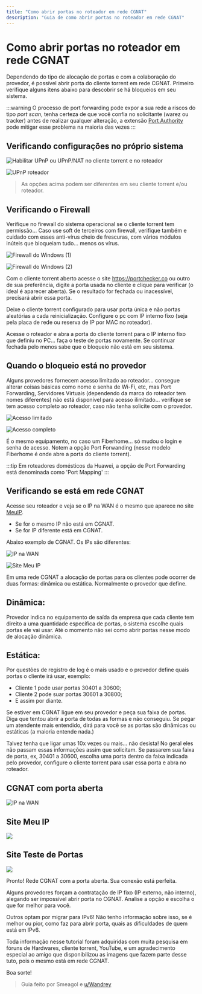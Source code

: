 ```yaml
---
title: "Como abrir portas no roteador em rede CGNAT"
description: "Guia de como abrir portas no roteador em rede CGNAT"
---
```


# Como abrir portas no roteador em rede CGNAT

Dependendo do tipo de alocação de portas e com a colaboração do provedor, é possível abrir porta do cliente torrent em rede CGNAT. Primeiro verifique alguns itens abaixo para descobrir se há bloqueios em seu sistema.

:::warning O processo de port forwarding pode expor a sua rede a riscos do tipo _port scan_, tenha certeza de que você confia no solicitante (warez ou tracker) antes de realizar qualquer alteração, a extensão [Port Authority](https://github.com/ACK-J/Port_Authority) pode mitigar esse problema na maioria das vezes
:::

## Verificando configurações no próprio sistema

![Habilitar UPnP ou UPnP/NAT no cliente torrent e no roteador](./images/cgnat-portas-1.png)

![UPnP roteador](./images/cgnat-portas-2.png)

> As opções acima podem ser diferentes em seu cliente torrent e/ou roteador.

## Verificando o Firewall

Verifique no firewall do sistema operacional se o cliente torrent tem permissão... Caso use soft de terceiros com firewall, verifique também e cuidado com esses anti-vírus cheio de frescuras, com vários módulos inúteis que bloqueiam tudo... menos os vírus.

![Firewall do Windows (1)](./images/cgnat-portas-3.png)

![Firewall do Windows (2)](./images/cgnat-portas-4.png)

Com o cliente torrent aberto acesse o site https://portchecker.co ou outro de sua preferência, digite a porta usada no cliente e clique para verificar (o ideal é aparecer aberta). Se o resultado for fechada ou inacessível, precisará abrir essa porta.

Deixe o cliente torrent configurado para usar porta única e não portas aleatórias a cada reinicialização. Configure o pc com IP interno fixo (seja pela placa de rede ou reserva de IP por MAC no roteador).

Acesse o roteador e abra a porta do cliente torrent para o IP interno fixo que definiu no PC... faça o teste de portas novamente. Se continuar fechada pelo menos sabe que o bloqueio não está em seu sistema.

## Quando o bloqueio está no provedor

Alguns provedores fornecem acesso limitado ao roteador... consegue alterar coisas básicas como nome e senha de Wi-Fi, etc, mas Port Forwarding, Servidores Virtuais (dependendo da marca do roteador tem nomes diferentes) não está disponível para acesso ilimitado... verifique se tem acesso completo ao roteador, caso não tenha solicite com o provedor.

![Acesso limitado](./images/cgnat-portas-5.png)

![Acesso completo](./images/cgnat-portas-6.png)

É o mesmo equipamento, no caso um Fiberhome... só mudou o login e senha de acesso. Notem a opção Port Forwanding (nesse modelo Fiberhome é onde abre a porta do cliente torrent).

:::tip Em roteadores domésticos da Huawei, a opção de Port Forwarding está denominada como 'Port Mapping'
:::

## Verificando se está em rede CGNAT

Acesse seu roteador e veja se o IP na WAN é o mesmo que aparece no site [MeuIP](https://www.meuip.com.br/).

- Se for o mesmo IP não está em CGNAT.
- Se for IP diferente está em CGNAT.

Abaixo exemplo de CGNAT. Os IPs são diferentes:

![IP na WAN](./images/cgnat-portas-7.png)

![Site Meu IP](./images/cgnat-portas-8.png)

Em uma rede CGNAT a alocação de portas para os clientes pode ocorrer de duas formas: dinâmica ou estática. Normalmente o provedor que define.

## Dinâmica:

Provedor indica no equipamento de saída da empresa que cada cliente tem direito a uma quantidade específica de portas, o sistema escolhe quais portas ele vai usar. Até o momento não sei como abrir portas nesse modo de alocação dinâmica.

## Estática:

Por questões de registro de log é o mais usado e o provedor define quais portas o cliente irá usar, exemplo:

- Cliente 1 pode usar portas 30401 a 30600;
- Cliente 2 pode suar portas 30601 a 30800;
- E assim por diante.

Se estiver em CGNAT ligue em seu provedor e peça sua faixa de portas. Diga que tentou abrir a porta de todas as formas e não conseguiu. Se pegar um atendente mais entendido, dirá para você se as portas são dinâmicas ou estáticas (a maioria entende nada.)

Talvez tenha que ligar umas 10x vezes ou mais... não desista! No geral eles não passam essas informações assim que solicitam.
Se passarem sua faixa de porta, ex, 30401 a 30600, escolha uma porta dentro da faixa indicada pelo provedor, configure o cliente torrent para usar essa porta e abra no roteador.

## CGNAT com porta aberta

![IP na WAN](./images/cgnat-portas-9.png)

## Site Meu IP

![](./images/cgnat-portas-10.png)

## Site Teste de Portas

![](./images/cgnat-portas-11.png)

Pronto! Rede CGNAT com a porta aberta. Sua conexão está perfeita.

Alguns provedores forçam a contratação de IP fixo (IP externo, não interno), alegando ser impossível abrir porta no CGNAT. Analise a opção e escolha o que for melhor para você.

Outros optam por migrar para IPv6! Não tenho informação sobre isso, se é melhor ou pior, como faz para abrir porta, quais as dificuldades de quem está em IPv6.

Toda informação nesse tutorial foram adquiridas com muita pesquisa em fóruns de Hardwares, cliente torrent, YouTube, e um agradecimento especial ao amigo que disponibilizou as imagens que fazem parte desse tuto, pois o mesmo está em rede CGNAT.

Boa sorte!

> Guia feito por Smeagol e [u/Wandrey](https://lemmy.eco.br/u/wandrey)
